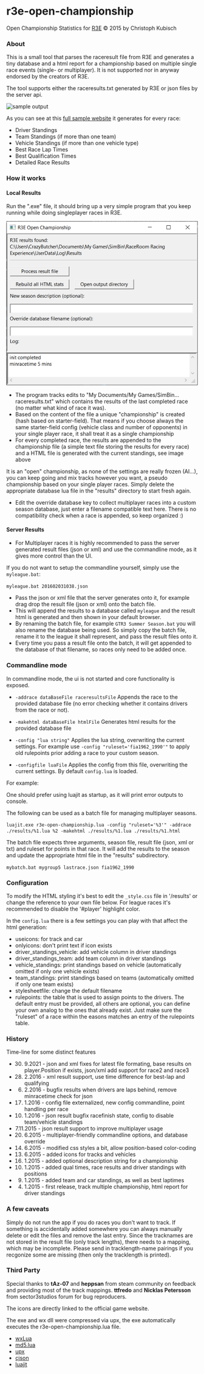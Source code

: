 r3e-open-championship
=====================

Open Championship Statistics for [R3E](http://game.raceroom.com)
© 2015 by Christoph Kubisch

### About

This is a small tool that parses the raceresult file from R3E and generates a tiny database and a html report for a championship based on multiple single race events (single- or multiplayer). It is not supported nor in anyway endorsed by the creators of R3E.

The tool supports either the raceresults.txt generated by R3E or json files by the server api.

![sample output](https://github.com/pixeljetstream/r3e-open-championship/blob/master/doc/samplesm.png)

As you can see at this [full sample website](http://htmlpreview.github.io/?https://github.com/pixeljetstream/r3e-open-championship/blob/master/doc/sample.html) it generates for every race:

* Driver Standings
* Team Standings (if more than one team)
* Vehicle Standings (if more than one vehicle type)
* Best Race Lap Times
* Best Qualification Times
* Detailed Race Results

### How it works 

#### Local Results

Run the ".exe" file, it should bring up a very simple program that you keep running while doing singleplayer races in R3E.

![ui](https://github.com/pixeljetstream/r3e-open-championship/blob/master/doc/ui.png)

* The program tracks edits to "My Documents/My Games/SimBin... raceresults.txt" which contains the results of the last completed race (no matter what kind of race it was).
* Based on the content of the file a unique "championship" is created (hash based on starter-field). That means if you choose always the same starter-field config (vehicle class and number of opponents) in your single player race, it shall treat it as a single championship
* For every completed race, the results are appended to the championship file (a simple text file storing the results for every race) and a HTML file is generated with the current standings, see image above

It is an "open" championship, as none of the settings are really frozen (AI...), you can keep going and mix tracks however you want, a pseudo championship based on your single player races. Simply delete the appropriate database lua file in the "results" directory to start fresh again.

* Edit the override database key to collect multiplayer races into a custom season database, just enter a filename compatible text here. There
is no compatibility check when a race is appended, so keep organized :) 

#### Server Results

* For Multiplayer races it is highly recommended to pass the server generated result files (json or xml) and use the commandline mode, as it gives more control than the UI.

If you do not want to setup the commandline yourself, simply use the `myleague.bat`:

`myleague.bat 201602031038.json`

* Pass the json or xml file that the server generates onto it, for example drag drop the result file (json or xml) onto the batch file.
* This will append the results to a database called `myleague` and the result html is generated and then shown in your default browser. 
* By renaming the batch file, for example `GTR3 Summer Season.bat` you will also rename the database being used. So simply copy the batch file, rename it to the league it shall represent, and pass the result files onto it.
* Every time you pass a result file onto the batch, it will get appended to the database of that filename, so races only need to be added once.

### Commandline mode

In commandline mode, the ui is not started and core functionality is exposed.

* `-addrace dataBaseFile raceresultsFile`
  Appends the race to the provided database file (no error checking whether it 
  contains drivers from the race or not).

* `-makehtml dataBaseFile htmlFile`
  Generates html results for the provided database file
  
* `-config "lua string"`
  Applies the lua string, overwriting the current settings. For example use `-config "ruleset='fia1962_1990'"` to apply old rulepoints prior adding a race to your custom season.
  
* `-configfile luaFile`
  Applies the config from this file, overwriting the current settings. By default `config.lua` is loaded.
  
For example:

One should prefer using luajit as startup, as it will print error outputs to console.

The following can be used as a batch file for managing multiplayer seasons.

```
luajit.exe r3e-open-championship.lua -config "ruleset='%3'" -addrace ./results/%1.lua %2 -makehtml ./results/%1.lua ./results/%1.html
```

The batch file expects three arguments, season file, result file (json, xml or txt) and ruleset for points in that race. It will add the results to the season and update the appropriate html file in the "results" subdirectory.

`mybatch.bat mygroup5 lastrace.json fia1962_1990`


### Configuration

To modify the HTML styling it's best to edit the `_style.css` file in '/results' or change the reference to your own file below. For league races it's recommended to disable the '#player' highlight color.

In the `config.lua` there is a few settings you can play with that affect the html generation:

* useicons: for track and car
* onlyicons: don't print text if icon exists
* driver_standings_vehicle: add vehicle column in driver standings
* driver_standings_team: add team column in driver standings
* vehicle_standings: print standings based on vehicle (automatically omitted if only one vehicle exists)
* team_standings: print standings based on teams (automatically omitted if only one team exists)
* stylesheetfile: change the default filename
* rulepoints: the table that is used to assign points to the drivers. The default entry must be provided, all others are optional, you can define your own analog to the ones that already exist. Just make sure the "ruleset" of a race within the easons matches an entry of the rulepoints table.

### History

Time-line for some distinct features
* 30. 9.2021 - json and xml fixes for latest file formating, base results on player.Position if exists, json/xml add support for race2 and race3
* 28. 2.2016 - xml result support, use time difference for best-lap and qualifying
*  6. 2.2016 - bugfix results when drivers are laps behind, remove minracetime check for json
* 17. 1.2016 - config file externalized, new config commandline, point handling per race
* 10. 1.2016 - json result bugfix racefinish state, config to disable team/vehicle standings
*  7.11.2015 - json result support to improve multiplayer usage
* 20. 6.2015 - multiplayer-friendly commandline options, and database override
* 14. 6.2015 - modified css styles a bit, allow position-based color-coding
* 13. 6.2015 - added icons for tracks and vehicles
* 16. 1.2015 - added optional description string for a championship
* 10. 1.2015 - added qual times, race results and driver standings with positions
*  9. 1.2015 - added team and car standings, as well as best laptimes
*  4. 1.2015 - first release, track multiple championship, html report for driver standings

### A few caveats

Simply do not run the app if you do races you don't want to track. If something is accidentally added somewhere you can always manually delete or edit the files and remove the last entry.
Since the tracknames are not stored in the result file (only track lengths), there needs to a mapping, which may be incomplete. Please send in tracklength-name pairings if you recgonize some are missing (then only the tracklength is printed).

### Third Party

Special thanks to **tAz-07** and **heppsan** from steam community on feedback and providing most of the track mappings. **ttfredo** and **Nicklas Petersson** from sector3studios forum for bug reproducers.

The icons are directly linked to the official game website.

The exe and wx dll were compressed via upx, the exe automatically executes the r3e-open-championship.lua file.

* [wxLua](http://wxlua.sourceforge.net/)
* [md5.lua](https://github.com/kikito/md5.lua)
* [upx](http://sourceforge.net/projects/upx/)
* [cjson](http://www.kyne.com.au/~mark/software/lua-cjson.php)
* [luajit](http://luajit.org/)
